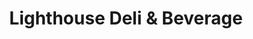 ---
title: "Lighthouse Deli & Beverage"
url: /mentor/lighthouse-deli-and-beverage/
shop: convenience
---